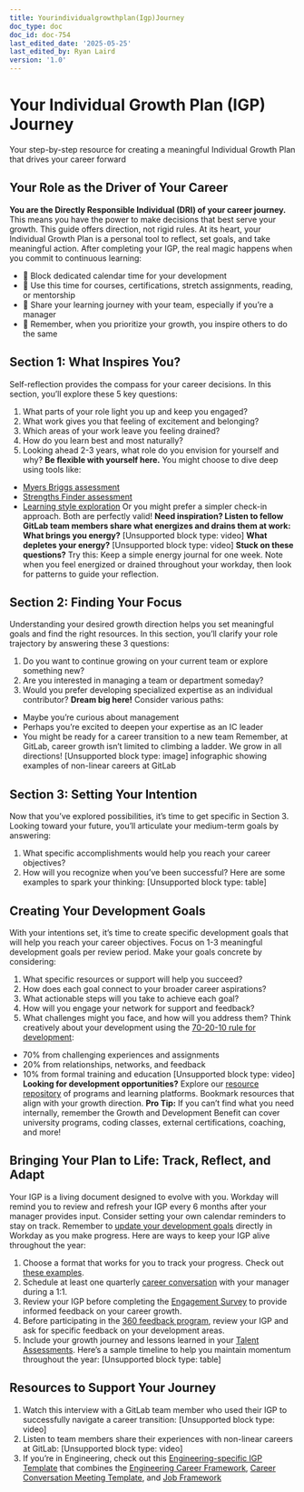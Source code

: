 ```yaml
---
title: Yourindividualgrowthplan(Igp)Journey
doc_type: doc
doc_id: doc-754
last_edited_date: '2025-05-25'
last_edited_by: Ryan Laird
version: '1.0'
---
```


# Your Individual Growth Plan (IGP) Journey

Your step-by-step resource for creating a meaningful Individual Growth Plan that drives your career forward
## Your Role as the Driver of Your Career
**You are the Directly Responsible Individual (DRI) of your career journey.** This means you have the power to make decisions that best serve your growth. This guide offers direction, not rigid rules. At its heart, your Individual Growth Plan is a personal tool to reflect, set goals, and take meaningful action.
After completing your IGP, the real magic happens when you commit to continuous learning:
- 📅 Block dedicated calendar time for your development
- 🌱 Use this time for courses, certifications, stretch assignments, reading, or mentorship
- 🔄 Share your learning journey with your team, especially if you’re a manager
- 🚀 Remember, when you prioritize your growth, you inspire others to do the same
## Section 1: What Inspires You?
Self-reflection provides the compass for your career decisions. In this section, you’ll explore these 5 key questions:
1. What parts of your role light you up and keep you engaged?
1. What work gives you that feeling of excitement and belonging?
1. Which areas of your work leave you feeling drained?
1. How do you learn best and most naturally?
1. Looking ahead 2-3 years, what role do you envision for yourself and why?
**Be flexible with yourself here.** You might choose to dive deep using tools like:
- [Myers Briggs assessment](https://www.16personalities.com/free-personality-test)
- [Strengths Finder assessment](https://www.gallup.com/cliftonstrengths/en/home.aspx)
- [Learning style exploration](https://edugage.com/what-is-my-learning-style/)
Or you might prefer a simpler check-in approach. Both are perfectly valid!
**Need inspiration? Listen to fellow GitLab team members share what energizes and drains them at work:**
**What brings you energy?**
[Unsupported block type: video]
**What depletes your energy?**
[Unsupported block type: video]
**Stuck on these questions?** Try this: Keep a simple energy journal for one week. Note when you feel energized or drained throughout your workday, then look for patterns to guide your reflection.
## Section 2: Finding Your Focus
Understanding your desired growth direction helps you set meaningful goals and find the right resources. In this section, you’ll clarify your role trajectory by answering these 3 questions:
1. Do you want to continue growing on your current team or explore something new?
1. Are you interested in managing a team or department someday?
1. Would you prefer developing specialized expertise as an individual contributor?
**Dream big here!** Consider various paths:
- Maybe you’re curious about management
- Perhaps you’re excited to deepen your expertise as an IC leader
- You might be ready for a career transition to a new team
Remember, at GitLab, career growth isn’t limited to climbing a ladder. We grow in all directions!
[Unsupported block type: image]
infographic showing examples of non-linear careers at GitLab
## Section 3: Setting Your Intention
Now that you’ve explored possibilities, it’s time to get specific in Section 3. Looking toward your future, you’ll articulate your medium-term goals by answering:
1. What specific accomplishments would help you reach your career objectives?
1. How will you recognize when you’ve been successful?
Here are some examples to spark your thinking:
[Unsupported block type: table]
## Creating Your Development Goals
With your intentions set, it’s time to create specific development goals that will help you reach your career objectives. Focus on 1-3 meaningful development goals per review period.
Make your goals concrete by considering:
1. What specific resources or support will help you succeed?
1. How does each goal connect to your broader career aspirations?
1. What actionable steps will you take to achieve each goal?
1. How will you engage your network for support and feedback?
1. What challenges might you face, and how will you address them?
Think creatively about your development using the [70-20-10 rule for development](https://handbook.gitlab.com/handbook/people-group/learning-and-development/career-development/#70-20-10-rule-for-development):
- 70% from challenging experiences and assignments
- 20% from relationships, networks, and feedback
- 10% from formal training and education
[Unsupported block type: video]
**Looking for development opportunities?** Explore our [resource repository](https://handbook.gitlab.com/handbook/people-group/learning-and-development/career-development/#directory) of programs and learning platforms. Bookmark resources that align with your growth direction.
**Pro Tip:** If you can’t find what you need internally, remember the Growth and Development Benefit can cover university programs, coding classes, external certifications, coaching, and more!
## Bringing Your Plan to Life: Track, Reflect, and Adapt
Your IGP is a living document designed to evolve with you. Workday will remind you to review and refresh your IGP every 6 months after your manager provides input. Consider setting your own calendar reminders to stay on track.
Remember to [update your development goals](https://docs.google.com/document/d/1qEqTHx_G1uIPQi8rIIbrHjJ6S0NYhKDoHeBOLXsjkNw/edit#heading=h.wje1pky1vhig) directly in Workday as you make progress. Here are ways to keep your IGP alive throughout the year:
1. Choose a format that works for you to track your progress. Check out [these examples](https://handbook.gitlab.com/handbook/people-group/learning-and-development/career-development/#tracking-your-progress).
1. Schedule at least one quarterly [career conversation](https://handbook.gitlab.com/handbook/people-group/learning-and-development/career-development/#having-career-conversations) with your manager during a 1:1.
1. Review your IGP before completing the [Engagement Survey](https://handbook.gitlab.com/handbook/people-group/engagement/#cultureamp-engagement-survey-overview) to provide informed feedback on your career growth.
1. Before participating in the [360 feedback program](https://handbook.gitlab.com/handbook/people-group/360-feedback/), review your IGP and ask for specific feedback on your development areas.
1. Include your growth journey and lessons learned in your [Talent Assessments](https://handbook.gitlab.com/handbook/people-group/talent-assessment/).
Here’s a sample timeline to help you maintain momentum throughout the year:
[Unsupported block type: table]
## Resources to Support Your Journey
1. Watch this interview with a GitLab team member who used their IGP to successfully navigate a career transition:
[Unsupported block type: video]
1. Listen to team members share their experiences with non-linear careers at GitLab:
[Unsupported block type: video]
1. If you’re in Engineering, check out this [Engineering-specific IGP Template](https://docs.google.com/spreadsheets/d/1hYkaQrPYhnp8V_8woCrig4cqIiL0G7eEzlwBS-7wGPk/edit) that combines the [Engineering Career Framework](https://handbook.gitlab.com/handbook/engineering/careers/matrix/), [Career Conversation Meeting Template](https://docs.google.com/document/d/1ugfwvhOcX6xPuxsn_oqZi7HV8364nQ5VnGO42IDlZkU/edit), and [Job Framework](https://docs.google.com/spreadsheets/d/1A46wqVK0ZdhmN7HT7G3QrBbExJw6vZJrSCFIiFd9T7U/edit?gid=0#gid=0)

